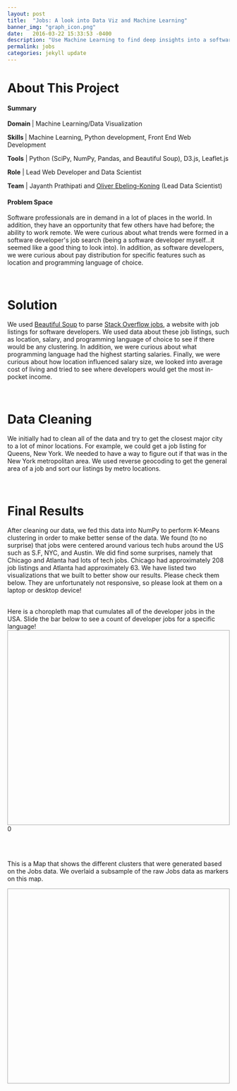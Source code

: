 ```yaml
---
layout: post
title:  "Jobs: A look into Data Viz and Machine Learning"
banner_img: "graph_icon.png"
date:   2016-03-22 15:33:53 -0400
description: "Use Machine Learning to find deep insights into a software developer's job search"
permalink: jobs
categories: jekyll update
---
```



<script type='text/javascript' src='http://cdn.leafletjs.com/leaflet-0.7.2/leaflet.js?2'></script>
<link rel="stylesheet" href="http://cdn.leafletjs.com/leaflet-0.7.3/leaflet.css" />

<script type="text/javascript" src="{{ "/js/dragdealer.min.js" | prepend: site.baseurl }}"></script>

<link href="{{ "/css/dragdealer.css" | prepend: site.baseurl }}" type="text/css" rel="stylesheet">


<link href="{{ "/css/graph.css" | prepend: site.baseurl }}" type="text/css" rel="stylesheet">









# About This Project

<div class="row">
	    <div class="col-sm-6">
            <h4> Summary </h4> 
            <p><b>Domain </b>| Machine Learning/Data Visualization </p> 
            <p><b>Skills </b>| Machine Learning, Python development, Front End Web Development </p>
            <p><b>Tools</b> | Python (SciPy, NumPy, Pandas, and Beautiful Soup), D3.js, Leaflet.js</p> 
            <p><b>Role</b> | Lead Web Developer and Data Scientist</p>
            <p><b>Team</b> | Jayanth Prathipati and <a href="http://oliverek.com">Oliver Ebeling-Koning</a> (Lead Data Scientist) </p> 
          </div>
          <div class="col-sm-6">
          <h4>Problem Space</h4>
          <p>Software professionals are in demand in a lot of places in the world. In addition, they have an opportunity that few others have had before; the ability to work remote. We were curious about what trends were formed in a software developer's job search (being a software developer myself...it seemed like a good thing to look into). In addition, as software developers, we were curious about pay distribution for specific features such as location and programming language of choice. </p>
          </div>
</div>

<br> 

# Solution

We used [Beautiful Soup](https://www.crummy.com/software/BeautifulSoup/) to parse [Stack Overflow jobs](http://stackoverflow.com/jobs), a website with job listings for software developers. We used data about these job listings, such as location, salary, and programming language of choice to see if there would be any clustering. In addition, we were curious about what programming language had the highest starting salaries. Finally, we were curious about how location influenced salary size, we looked into average cost of living and tried to see where developers would get the most in-pocket income. 

<br> 

# Data Cleaning 

We initially had to clean all of the data and try to get the closest major city to a lot of minor locations. For example, we could get a job listing for Queens, New York. We needed to have a way to figure out if that was in the New York metropolitan area. We used reverse geocoding to get the general area of a job and sort our listings by metro locations. 

<br> 

# Final Results

After cleaning our data, we fed this data into NumPy to perform K-Means clustering in order to make better sense of the data. We found (to no surprise)
that jobs were centered around various tech hubs around the US such as S.F, NYC, and Austin. We did find some surprises, namely that Chicago and Atlanta had lots of tech jobs. Chicago had approximately 208 job listings and Atlanta had approximately 63. We have listed two visualizations that we built to better show our results. Please check them below. They are unfortunately not responsive, so please look at them on a laptop or desktop device!  

<br> 
Here is a choropleth map that cumulates all of the developer jobs in the USA. Slide the bar below to see a count of developer jobs for a specific language!

<div id="map" style="height: 440px; border: 1px solid #AAA;"></div>
<div id="just-a-slider" class="dragdealer" style="width: 800px">
<div class="handle red-bar" style="">
    <span class="value">0</span>
</div>
</div>
<p> <br> <br> </p>


<p>This is a Map that shows the different clusters that were generated based on the Jobs data. We overlaid a subsample of the raw Jobs data as markers on this map.</p>
<div id="map2" style="height: 440px; border: 1px solid #AAA;"></div>












<script type="text/javascript" src="{{ "/jsons/us-states_stackoverflow.js" | prepend: site.baseurl }}"></script>
<script type="text/javascript" src="{{ "/jsons/us-c.js" | prepend: site.baseurl }}"></script>
<script type="text/javascript" src="{{ "/jsons/us-csharp.js" | prepend: site.baseurl }}"></script>

<script type="text/javascript" src="{{ "/jsons/us-c++.js" | prepend: site.baseurl }}"></script>

<script type="text/javascript" src="{{ "/jsons/us-c++.js" | prepend: site.baseurl }}"></script>
<script type="text/javascript" src="{{ "/jsons/us-java.js" | prepend: site.baseurl }}"></script>
<script type="text/javascript" src="{{ "/jsons/us-objective-c.js" | prepend: site.baseurl }}"></script>
<script type="text/javascript" src="{{ "/jsons/us-perl.js" | prepend: site.baseurl }}"></script>
<script type="text/javascript" src="{{ "/jsons/us-python.js" | prepend: site.baseurl }}"></script>
<script type="text/javascript" src="{{ "/jsons/us-r.js" | prepend: site.baseurl }}"></script>
<script type="text/javascript" src="{{ "/jsons/us-ruby.js" | prepend: site.baseurl }}"></script>
<script type="text/javascript" src="{{ "/jsons/us-ruby+on+rails.js" | prepend: site.baseurl }}"></script>

<script type="text/javascript" src="{{ "/jsons/markers.js" | prepend: site.baseurl }}"></script>
<script type="text/javascript" src="{{ "/jsons/markers-2.js" | prepend: site.baseurl }}"></script>
<script type="text/javascript" src="{{ "/jsons/leaf-demo.js" | prepend: site.baseurl }}"></script>
<script type="text/javascript" src="{{ "/jsons/d3_demo.js" | prepend: site.baseurl }}"></script>







